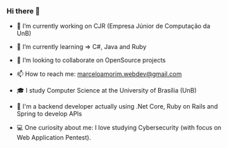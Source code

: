 ### Hi there 👋

- 🔭 I’m currently working on CJR (Empresa Júnior de Computação da UnB)

- 🌱 I’m currently learning => C#, Java and Ruby

- 👯 I’m looking to collaborate on OpenSource projects

- 📫 How to reach me: marceloamorim.webdev@gmail.com

- 🎓 I study Computer Science at the University of Brasília (UnB) 

- 🎯 I'm a backend developer actually using .Net Core, Ruby on Rails and Spring to develop APIs

- 💻 One curiosity about me: I love studying Cybersecurity (with focus on Web Application Pentest).
